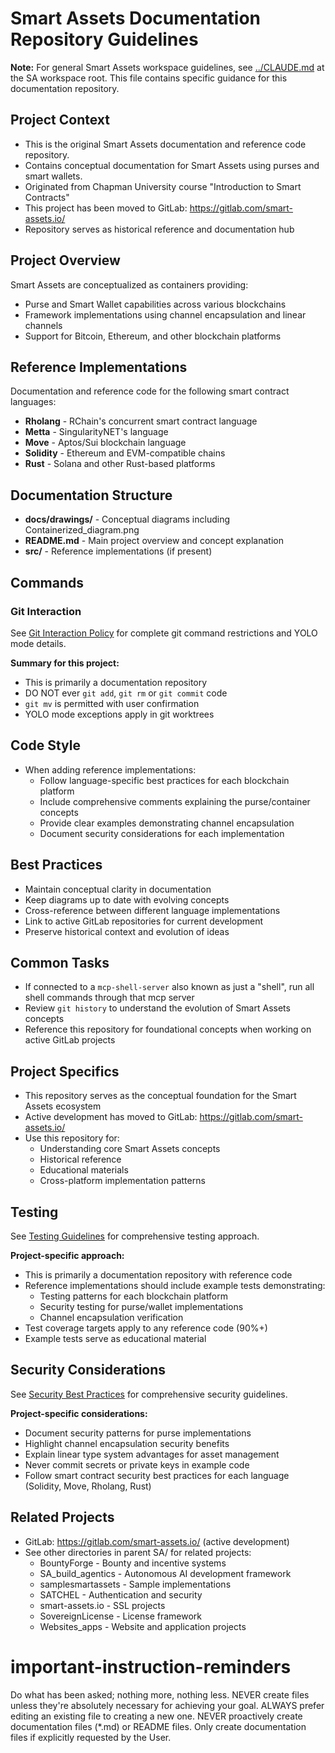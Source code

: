 # Smart Assets Documentation Repository Guidelines

**Note:** For general Smart Assets workspace guidelines, see [../CLAUDE.md](../CLAUDE.md) at the SA workspace root. This file contains specific guidance for this documentation repository.

## Project Context
- This is the original Smart Assets documentation and reference code repository.
- Contains conceptual documentation for Smart Assets using purses and smart wallets.
- Originated from Chapman University course "Introduction to Smart Contracts"
- This project has been moved to GitLab: https://gitlab.com/smart-assets.io/
- Repository serves as historical reference and documentation hub

## Project Overview
Smart Assets are conceptualized as containers providing:
- Purse and Smart Wallet capabilities across various blockchains
- Framework implementations using channel encapsulation and linear channels
- Support for Bitcoin, Ethereum, and other blockchain platforms

## Reference Implementations
Documentation and reference code for the following smart contract languages:
- **Rholang** - RChain's concurrent smart contract language
- **Metta** - SingularityNET's language
- **Move** - Aptos/Sui blockchain language
- **Solidity** - Ethereum and EVM-compatible chains
- **Rust** - Solana and other Rust-based platforms

## Documentation Structure
- **docs/drawings/** - Conceptual diagrams including Containerized_diagram.png
- **README.md** - Main project overview and concept explanation
- **src/** - Reference implementations (if present)

## Commands

### Git Interaction

See [Git Interaction Policy](https://gitlab.com/smart-assets.io/gitlab-profile/-/blob/master/docs/common/git-interaction-policy.md) for complete git command restrictions and YOLO mode details.

**Summary for this project:**
- This is primarily a documentation repository
- DO NOT ever `git add`, `git rm` or `git commit` code
- `git mv` is permitted with user confirmation
- YOLO mode exceptions apply in git worktrees

## Code Style
- When adding reference implementations:
  - Follow language-specific best practices for each blockchain platform
  - Include comprehensive comments explaining the purse/container concepts
  - Provide clear examples demonstrating channel encapsulation
  - Document security considerations for each implementation

## Best Practices
- Maintain conceptual clarity in documentation
- Keep diagrams up to date with evolving concepts
- Cross-reference between different language implementations
- Link to active GitLab repositories for current development
- Preserve historical context and evolution of ideas

## Common Tasks
- If connected to a `mcp-shell-server` also known as just a "shell", run all shell commands through that mcp server
- Review `git history` to understand the evolution of Smart Assets concepts
- Reference this repository for foundational concepts when working on active GitLab projects

## Project Specifics
- This repository serves as the conceptual foundation for the Smart Assets ecosystem
- Active development has moved to GitLab: https://gitlab.com/smart-assets.io/
- Use this repository for:
  - Understanding core Smart Assets concepts
  - Historical reference
  - Educational materials
  - Cross-platform implementation patterns

## Testing

See [Testing Guidelines](https://gitlab.com/smart-assets.io/gitlab-profile/-/blob/master/docs/common/testing-guidelines.md) for comprehensive testing approach.

**Project-specific approach:**
- This is primarily a documentation repository with reference code
- Reference implementations should include example tests demonstrating:
  - Testing patterns for each blockchain platform
  - Security testing for purse/wallet implementations
  - Channel encapsulation verification
- Test coverage targets apply to any reference code (90%+)
- Example tests serve as educational material

## Security Considerations

See [Security Best Practices](https://gitlab.com/smart-assets.io/gitlab-profile/-/blob/master/docs/common/security-best-practices.md) for comprehensive security guidelines.

**Project-specific considerations:**
- Document security patterns for purse implementations
- Highlight channel encapsulation security benefits
- Explain linear type system advantages for asset management
- Never commit secrets or private keys in example code
- Follow smart contract security best practices for each language (Solidity, Move, Rholang, Rust)

## Related Projects
- GitLab: https://gitlab.com/smart-assets.io/ (active development)
- See other directories in parent SA/ for related projects:
  - BountyForge - Bounty and incentive systems
  - SA_build_agentics - Autonomous AI development framework
  - samplesmartassets - Sample implementations
  - SATCHEL - Authentication and security
  - smart-assets.io - SSL projects
  - SovereignLicense - License framework
  - Websites_apps - Website and application projects

# important-instruction-reminders
Do what has been asked; nothing more, nothing less.
NEVER create files unless they're absolutely necessary for achieving your goal.
ALWAYS prefer editing an existing file to creating a new one.
NEVER proactively create documentation files (*.md) or README files. Only create documentation files if explicitly requested by the User.
